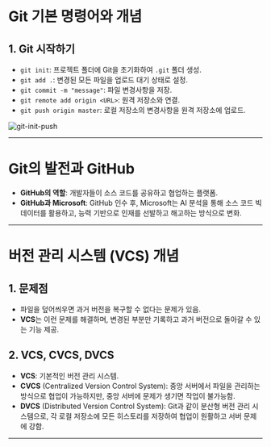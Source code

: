 # Git 기본 명령어와 개념

## 1. Git 시작하기

- `git init`: 프로젝트 폴더에 Git을 초기화하여 `.git` 폴더 생성.
- `git add .`: 변경된 모든 파일을 업로드 대기 상태로 설정.
- `git commit -m "message"`: 파일 변경사항을 저장.
- `git remote add origin <URL>`: 원격 저장소와 연결.
- `git push origin master`: 로컬 저장소의 변경사항을 원격 저장소에 업로드.

![git-init-push](https://prod-files-secure.s3.us-west-2.amazonaws.com/53fe439d-a4fb-4a08-87dc-f8b900f6364e/247730f6-913b-469a-9d52-f33505e45627/image.png)

---

# Git의 발전과 GitHub

- **GitHub의 역할**: 개발자들이 소스 코드를 공유하고 협업하는 플랫폼.
- **GitHub과 Microsoft**: GitHub 인수 후, Microsoft는 AI 분석을 통해 소스 코드 빅데이터를 활용하고, 능력 기반으로 인재를 선발하고 해고하는 방식으로 변화.

---

# 버전 관리 시스템 (VCS) 개념

## 1. 문제점

- 파일을 덮어씌우면 과거 버전을 복구할 수 없다는 문제가 있음.
- **VCS**는 이런 문제를 해결하며, 변경된 부분만 기록하고 과거 버전으로 돌아갈 수 있는 기능 제공.

## 2. VCS, CVCS, DVCS

- **VCS**: 기본적인 버전 관리 시스템.
- **CVCS** (Centralized Version Control System): 중앙 서버에서 파일을 관리하는 방식으로 협업이 가능하지만, 중앙 서버에 문제가 생기면 작업이 불가능함.
- **DVCS** (Distributed Version Control System): Git과 같이 분산형 버전 관리 시스템으로, 각 로컬 저장소에 모든 히스토리를 저장하여 협업이 원활하고 서버 문제에 강함.

---

